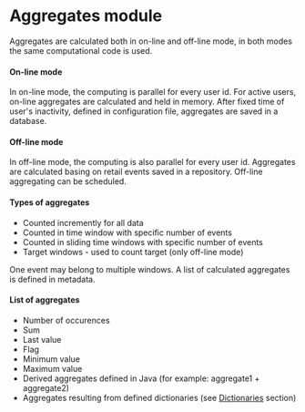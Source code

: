 # Aggregates module #
Aggregates are calculated both in on-line and off-line mode, in both modes the same computational code is used.
#### On-line mode ####
In on-line mode, the computing is parallel for every user id. For active users, on-line aggregates are calculated and held in memory. After fixed time of user's inactivity, defined in configuration file, aggregates are saved in a database.
#### Off-line mode ####
In off-line mode, the computing is also parallel for every user id. Aggregates are calculated basing on retail events saved in a repository. Off-line aggregating can be scheduled.
#### Types of aggregates ####

- Counted incremently for all data
- Counted in time window with specific number of events
- Counted in sliding time windows with specific number of events
- Target windows - used to count target (only off-line mode)

One event may belong to multiple windows. A list of calculated aggregates is defined in metadata.

#### List of aggregates ####

- Number of occurences
- Sum
- Last value
- Flag
- Minimum value
- Maximum value
- Derived aggregates defined in Java (for example: aggregate1 + aggregate2)
- Aggregates resulting from defined dictionaries (see [Dictionaries](http://event-engine-documentation.readthedocs.io/en/latest/6.%20Components%20of%20metadata/#dictionaries) section)